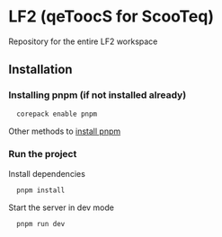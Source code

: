 
# LF2 (qeToocS for ScooTeq)

Repository for the entire LF2 workspace


## Installation

### Installing pnpm (if not installed already)

```bash
  corepack enable pnpm
```
Other methods to [install pnpm](https://pnpm.io/installation#using-corepack)

### Run the project

Install dependencies

```bash
  pnpm install
```

Start the server in dev mode

```bash
  pnpm run dev
```
